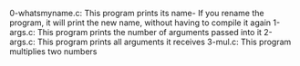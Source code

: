 0-whatsmyname.c: This program prints its name- If you rename the program, it will print the new name, without having to compile it again
1-args.c: This program prints the number of arguments passed into it
2-args.c: This program prints all arguments it receives
3-mul.c: This program multiplies two numbers

